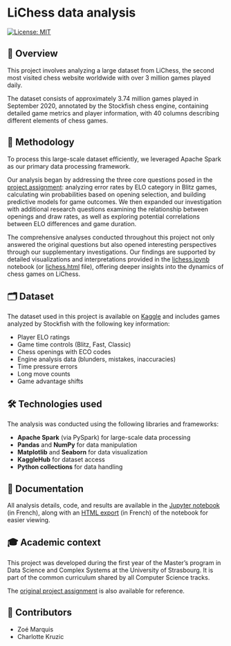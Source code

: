 # LiChess data analysis
[![License: MIT](https://img.shields.io/badge/License-MIT-lightgrey.svg)](https://opensource.org/licenses/MIT)

## 🔎 Overview
This project involves analyzing a large dataset from LiChess, the second most visited chess website worldwide with over 3 million games played daily.

The dataset consists of approximately 3.74 million games played in September 2020, annotated by the Stockfish chess engine, containing detailed game metrics and player information, with 40 columns describing different elements of chess games.

## 📝 Methodology
To process this large-scale dataset efficiently, we leveraged Apache Spark as our primary data processing framework.

Our analysis began by addressing the three core questions posed in the [project assignment](./ressources/project-assignment.pdf): analyzing error rates by ELO category in Blitz games, calculating win probabilities based on opening selection, and building predictive models for game outcomes. We then expanded our investigation with additional research questions examining the relationship between openings and draw rates, as well as exploring potential correlations between ELO differences and game duration.

The comprehensive analyses conducted throughout this project not only answered the original questions but also opened interesting perspectives through our supplementary investigations. Our findings are supported by detailed visualizations and interpretations provided in the [lichess.ipynb](lichess.ipynb) notebook (or [lichess.html](lichess.html) file), offering deeper insights into the dynamics of chess games on LiChess.

## 🗂️ Dataset
The dataset used in this project is available on [Kaggle](https://www.kaggle.com/datasets/noobiedatascientist/lichess-september-2020-data) and includes games analyzed by Stockfish with the following key information:

- Player ELO ratings
- Game time controls (Blitz, Fast, Classic)
- Chess openings with ECO codes
- Engine analysis data (blunders, mistakes, inaccuracies)
- Time pressure errors
- Long move counts
- Game advantage shifts

## 🛠️ Technologies used
The analysis was conducted using the following libraries and frameworks:
- **Apache Spark** (via PySpark) for large-scale data processing
- **Pandas** and **NumPy** for data manipulation
- **Matplotlib** and **Seaborn** for data visualization
- **KaggleHub** for dataset access
- **Python collections** for data handling

## 📝 Documentation
All analysis details, code, and results are available in the [Jupyter notebook](lichess.ipynb) (in French), along with an [HTML export](lichess.html) (in French) of the notebook for easier viewing.

## 🎓 Academic context
This project was developed during the first year of the Master’s program in Data Science and Complex Systems at the University of Strasbourg. It is part of the common curriculum shared by all Computer Science tracks.

The [original project assignment](./ressources/project-assignment.pdf) is also available for reference.

## 👷 Contributors
- Zoé Marquis
- Charlotte Kruzic
